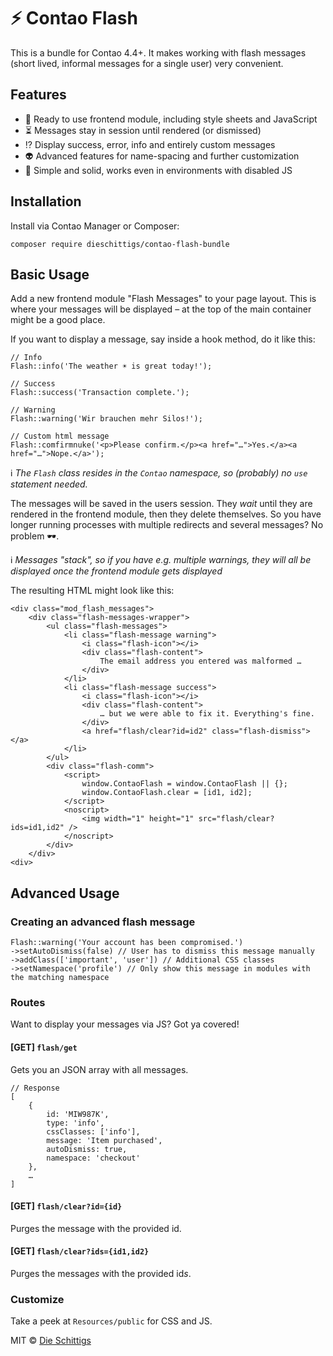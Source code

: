# ⚡ Contao Flash

This is a bundle for Contao 4.4+. It makes working with flash
messages (short lived, informal messages for a single user) very convenient.

## Features

- 🔋 Ready to use frontend module, including style sheets and JavaScript  
- ⏳ Messages stay in session until rendered (or dismissed)  
- ⁉️ Display success, error, info and entirely custom messages  
- 👽 Advanced features for name-spacing and further customization  
- 📼 Simple and solid, works even in environments with disabled JS  

## Installation

Install via Contao Manager or Composer:

    composer require dieschittigs/contao-flash-bundle

## Basic Usage

Add a new frontend module "Flash Messages" to your page layout.
This is where your messages will be displayed – at the top of the main container might be a good place.

If you want to display a message, say inside a hook method, do it like this:

    // Info
    Flash::info('The weather ☀️ is great today!');

    // Success
    Flash::success('Transaction complete.');

    // Warning
    Flash::warning('Wir brauchen mehr Silos!');

    // Custom html message
    Flash::comfirmnuke('<p>Please confirm.</p><a href="…">Yes.</a><a href="…">Nope.</a>');


ℹ️ *The `Flash` class resides in the `Contao` namespace, so (probably) no `use` statement needed.*

The messages will be saved in the users session. They *wait* until they are rendered in the frontend module, then they
delete themselves. So you have longer running processes with multiple redirects and several messages? No problem 🕶️.

ℹ️ *Messages "stack", so if you have e.g. multiple warnings, they will all be displayed once the frontend module gets displayed*

The resulting HTML might look like this:

    <div class="mod_flash_messages">
        <div class="flash-messages-wrapper">
            <ul class="flash-messages">
                <li class="flash-message warning">
                    <i class="flash-icon"></i>
                    <div class="flash-content">
                        The email address you entered was malformed …
                    </div>
                </li>
                <li class="flash-message success">
                    <i class="flash-icon"></i>
                    <div class="flash-content">
                        … but we were able to fix it. Everything's fine.
                    </div>
                    <a href="flash/clear?id=id2" class="flash-dismiss"></a>
                </li>
            </ul>
            <div class="flash-comm">
                <script>
                    window.ContaoFlash = window.ContaoFlash || {};
                    window.ContaoFlash.clear = [id1, id2];
                </script>
                <noscript>
                    <img width="1" height="1" src="flash/clear?ids=id1,id2" />
                </noscript>
            </div>
        </div>
    <div>

## Advanced Usage

### Creating an advanced flash message

    Flash::warning('Your account has been compromised.')
    ->setAutoDismiss(false) // User has to dismiss this message manually
    ->addClass(['important', 'user']) // Additional CSS classes
    ->setNamespace('profile') // Only show this message in modules with the matching namespace

### Routes

Want to display your messages via JS? Got ya covered!

#### [GET] `flash/get`

Gets you an JSON array with all messages.

    // Response
    [
        {
            id: 'MIW987K',
            type: 'info',
            cssClasses: ['info'],
            message: 'Item purchased',
            autoDismiss: true,
            namespace: 'checkout'
        },
        …
    ]

#### [GET] `flash/clear?id={id}`

Purges the message with the provided id.

#### [GET] `flash/clear?ids={id1,id2}`

Purges the message*s* with the provided id*s*.

### Customize

Take a peek at `Resources/public` for CSS and JS.

MIT © [Die Schittigs](https://www.dieschittigs.de)
